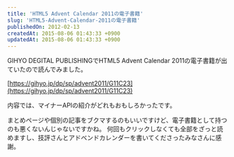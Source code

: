 ```yaml
---
title: 'HTML5 Advent Calendar 2011の電子書籍'
slug: 'HTML5-Advent-Calendar-2011の電子書籍'
publishedOn: 2012-02-13
createdAt: 2015-08-06 01:43:33 +0900
updatedAt: 2015-08-06 01:43:33 +0900
---
```

GIHYO DEGITAL PUBLISHINGでHTML5 Advent Calendar 2011の電子書籍が出ていたので読んでみました。

[https://gihyo.jp/dp/sp/advent2011/G11C23](https://gihyo.jp/dp/sp/advent2011/G11C23)

内容では、マイナーAPIの紹介がどれもおもしろかったです。

まとめページや個別の記事をブクマするのもいいですけど、電子書籍として持つのも悪くないんじゃないですかね。
何回もクリックしなくても全部をざっと読めますし、技評さんとアドベンドカレンダーを書いてくださったみなさんに感謝。
